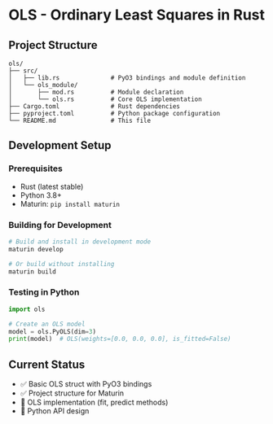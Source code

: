 # OLS - Ordinary Least Squares in Rust


## Project Structure

```
ols/
├── src/
│   ├── lib.rs              # PyO3 bindings and module definition
│   └── ols_module/
│       ├── mod.rs          # Module declaration
│       └── ols.rs          # Core OLS implementation
├── Cargo.toml              # Rust dependencies
├── pyproject.toml          # Python package configuration
└── README.md               # This file
```

## Development Setup

### Prerequisites
- Rust (latest stable)
- Python 3.8+
- Maturin: `pip install maturin`

### Building for Development
```bash
# Build and install in development mode
maturin develop

# Or build without installing
maturin build
```

### Testing in Python
```python
import ols

# Create an OLS model
model = ols.PyOLS(dim=3)
print(model)  # OLS(weights=[0.0, 0.0, 0.0], is_fitted=False)
```

## Current Status
- ✅ Basic OLS struct with PyO3 bindings
- ✅ Project structure for Maturin
- 🔄 OLS implementation (fit, predict methods)
- 🔄 Python API design


